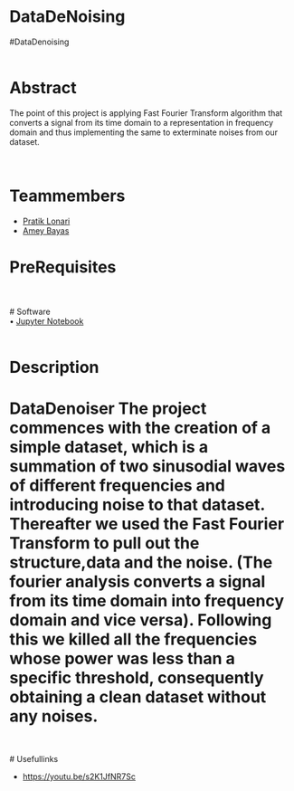 # DataDeNoising
#</b>DataDenoising</b>
<br>
<br>

# Abstract
<p>
The point of this project is applying Fast Fourier Transform algorithm that converts a signal from its time domain to a representation in frequency domain and thus implementing the same 
to exterminate noises from our dataset.<p/p>
<br>

# Teammembers
<ul>
<li><a href="https://www.linkedin.com/in/pratik-lonari-308135210/">Pratik Lonari</a></li>
<li><a href="https://www.linkedin.com/in/amey-bayas-b82ba2218/">Amey Bayas</a></li>
</ul>

# PreRequisites
<br>
<br>
# Software
  <br>
</b>
• <a href="https://jupyter.org/">Jupyter Notebook</a>
<br>
<br>

# Description

# DataDenoiser The project commences with the creation of a simple dataset, which is a summation of two sinusodial waves of different frequencies and introducing noise to that dataset. Thereafter we used the Fast Fourier Transform to pull out the structure,data and the noise. (The fourier analysis converts a signal from its time domain into frequency domain and vice versa). Following this we killed all the frequencies whose power was less than a specific threshold, consequently obtaining a clean dataset without any noises.
<br>
  <p>
# Usefullinks 
  </p>
  <ul>
    <li>
<a href ="url">https://youtu.be/s2K1JfNR7Sc</a>
  </ul>
 
